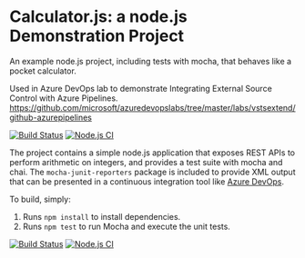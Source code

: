 Calculator.js: a node.js Demonstration Project
==============================================
An example node.js project, including tests with mocha, that behaves like
a pocket calculator.

Used in Azure DevOps lab to demonstrate Integrating External Source Control with Azure Pipelines.
https://github.com/microsoft/azuredevopslabs/tree/master/labs/vstsextend/github-azurepipelines

[![Build Status](https://dev.azure.com/EngrNonsoDevOps/Integrating%20External%20Source%20Control%20with%20Azure%20Pipelines/_apis/build/status/NonsoNnamani.calculator?branchName=master)](https://dev.azure.com/EngrNonsoDevOps/Integrating%20External%20Source%20Control%20with%20Azure%20Pipelines/_build/latest?definitionId=10&branchName=master)
[![Node.js CI](https://github.com/NonsoNnamani/calculator/actions/workflows/github-pipelines.yml/badge.svg)](https://github.com/NonsoNnamani/calculator/actions/workflows/github-pipelines.yml)

The project contains a simple node.js application that exposes REST APIs
to perform arithmetic on integers, and provides a test suite with mocha
and chai.  The `mocha-junit-reporters` package is included to provide XML
output that can be presented in a continuous integration tool like
[Azure DevOps](https://azure.com/devops).

To build, simply:

1. Runs `npm install` to install dependencies.
2. Runs `npm test` to run Mocha and execute the unit tests.

[![Build Status](https://dev.azure.com/EngrNonsoDevOps/Integrating%20External%20Source%20Control%20with%20Azure%20Pipelines/_apis/build/status/NonsoNnamani.calculator?branchName=master)](https://dev.azure.com/EngrNonsoDevOps/Integrating%20External%20Source%20Control%20with%20Azure%20Pipelines/_build/latest?definitionId=10&branchName=master)
[![Node.js CI](https://github.com/NonsoNnamani/calculator/actions/workflows/github-pipelines.yml/badge.svg)](https://github.com/NonsoNnamani/calculator/actions/workflows/github-pipelines.yml)
